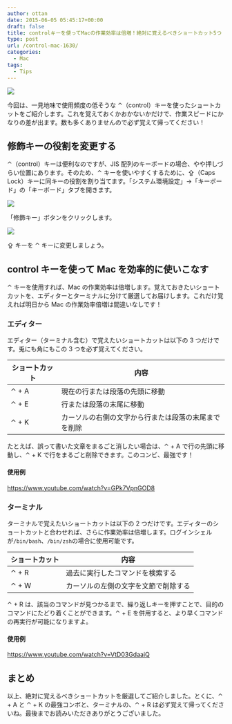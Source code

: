 ```yaml
---
author: ottan
date: 2015-06-05 05:45:17+00:00
draft: false
title: controlキーを使ってMacの作業効率は倍増！絶対に覚えるべきショートカット5つ
type: post
url: /control-mac-1630/
categories:
  - Mac
tags:
  - Tips
---
```


![](/images/2015/06/150604-5570406aec37e.jpg)

今回は、一見地味で使用頻度の低そうな ⌃（control）キーを使ったショートカットをご紹介します。これを覚えておくかおかないかだけで、作業スピードにかなりの差が出ます。数も多くありませんので必ず覚えて帰ってください！

## 修飾キーの役割を変更する

⌃（control）キーは便利なのですが、JIS 配列のキーボードの場合、やや押しづらい位置にあります。そのため、⌃ キーを使いやすくするために、⇪（Caps Lock）キーに同キーの役割を割り当てます。「システム環境設定」→「キーボード」の「キーボード」タブを開きます。

![](/images/2015/06/150604-557041e1cf1b9.png)

「修飾キー」ボタンをクリックします。

![](/images/2015/06/150604-557041e527e1c.png)

⇪ キーを ⌃ キーに変更しましょう。

## control キーを使って Mac を効率的に使いこなす

⌃ キーを使用すれば、Mac の作業効率は倍増します。覚えておきたいショートカットを、エディターとターミナルに分けて厳選してお届けします。これだけ覚えれば明日から Mac の作業効率倍増は間違いなしです！

### エディター

エディター（ターミナル含む）で覚えたいショートカットは以下の 3 つだけです。兎にも角にもこの 3 つを必ず覚えてください。

| ショートカット | 内容                                                 |
| -------------- | ---------------------------------------------------- |
| ⌃ + A          | 現在の行または段落の先頭に移動                       |
| ⌃ + E          | 行または段落の末尾に移動                             |
| ⌃ + K          | カーソルの右側の文字から行または段落の末尾までを削除 |

たとえば、誤って書いた文章をまるごと消したい場合は、⌃ + A で行の先頭に移動し、⌃ + K で行をまるごと削除できます。このコンビ、最強です！

#### 使用例

https://www.youtube.com/watch?v=GPk7VpnGOD8

### ターミナル

ターミナルで覚えたいショートカットは以下の 2 つだけです。エディターのショートカットと合わせれば、さらに作業効率は倍増します。ログインシェルが`/bin/bash`、`/bin/zsh`の場合に使用可能です。

| ショートカット | 内容                                 |
| -------------- | ------------------------------------ |
| ⌃ + R          | 過去に実行したコマンドを検索する     |
| ⌃ + W          | カーソルの左側の文字を文節で削除する |

⌃ + R は、該当のコマンドが見つかるまで、繰り返しキーを押すことで、目的のコマンドにたどり着くことができます。⌃ + E を併用すると、より早くコマンドの再実行が可能になりますよ。

#### 使用例

https://www.youtube.com/watch?v=VtD03GdaaiQ

## まとめ

以上、絶対に覚えるべきショートカットを厳選してご紹介しました。とくに、⌃ + A と ⌃ + K の最強コンボと、ターミナルの、⌃ + R は必ず覚えて帰ってくださいね。最後までお読みいただきありがとうございました。
